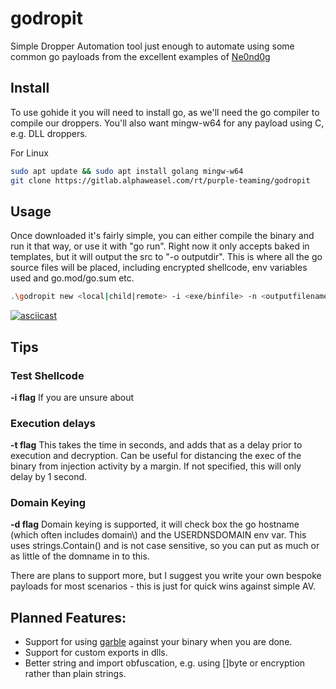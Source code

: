 # godropit

Simple Dropper Automation tool just enough to automate using some common go payloads from the excellent examples of [Ne0nd0g](https://github.com/Ne0nd0g/go-shellcode)

## Install
To use gohide it you will need to install go, as we'll need the go compiler to compile our droppers. You'll also want mingw-w64 for any payload using C, e.g. DLL droppers.

For Linux
```sh
sudo apt update && sudo apt install golang mingw-w64
git clone https://gitlab.alphaweasel.com/rt/purple-teaming/godropit
```

## Usage
Once downloaded it's fairly simple, you can either compile the binary and run it that way, or use it with "go run". Right now it only accepts baked in templates, but it will output the src to "-o outputdir". This is where all the go source files will be placed, including encrypted shellcode, env variables used and go.mod/go.sum etc. 

```sh
.\godropit new <local|child|remote> -i <exe/binfile> -n <outputfilename> -o <output directory>
```
[![asciicast](https://asciinema.org/a/C6y3GDaCQEBZn6NXSWg6QrlPx.svg)](https://asciinema.org/a/C6y3GDaCQEBZn6NXSWg6QrlPx)

## Tips

### Test Shellcode
**-i flag**
If you are unsure about 

### Execution delays
**-t flag**
This takes the time in seconds, and adds that as a delay prior to execution and decryption. Can be useful for distancing the exec of the binary from injection activity by a margin.
If not specified, this will only delay by 1 second. 

### Domain Keying
**-d flag**
Domain keying is supported, it will check box the go hostname (which often includes domain\\) and the USERDNSDOMAIN env var.
This uses strings.Contain() and is not case sensitive, so you can put as much or as little of the domname in to this.

There are plans to support more, but I suggest you write your own bespoke payloads for most scenarios - this is just for quick wins against simple AV.

## Planned Features:

* Support for using [garble](https://github.com/burrowers/garble) against your binary when you are done.
* Support for custom exports in dlls.
* Better string and import obfuscation, e.g. using []byte or encryption rather than plain strings.
